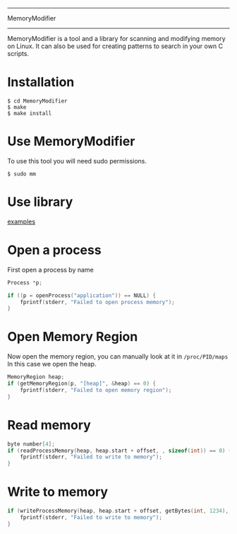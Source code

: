 **************
MemoryModifier
**************

MemoryModifier is a tool and a library for scanning and modifying memory on Linux.
It can also be used for creating patterns to search in your own C scripts.

Installation
============

```
$ cd MemoryModifier 
$ make 
$ make install 
```

Use MemoryModifier
==================

To use this tool you will need sudo permissions.

```
$ sudo mm
```

Use library
==========

[examples](https://github.com/danielfvm/MemoryModifier/tree/master/examples)

# Open a process
First open a process by name
```c
Process *p;

if ((p = openProcess("application")) == NULL) {
    fprintf(stderr, "Failed to open process memory");
}
```

# Open Memory Region
Now open the memory region, you can manually look at it in ``/proc/PID/maps``
In this case we open the heap.
```c
MemoryRegion heap;
if (getMemoryRegion(p, "[heap]", &heap) == 0) {
    fprintf(stderr, "Failed to open memory region");
}
```

# Read memory
```c
byte number[4];
if (readProcessMemory(heap, heap.start + offset, , sizeof(int)) == 0) {
    fprintf(stderr, "Failed to write to memory");
}
```

# Write to memory
```c
if (writeProcessMemory(heap, heap.start + offset, getBytes(int, 1234), sizeof(int)) == 0) {
    fprintf(stderr, "Failed to write to memory");
}
```
